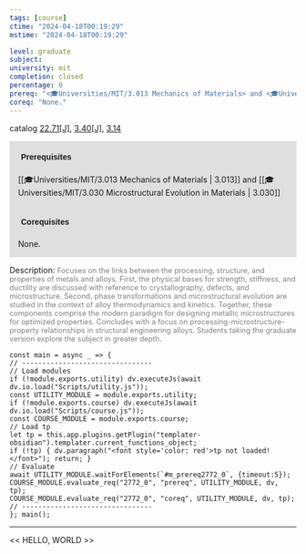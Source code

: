 ```yaml
---
tags: [course]
ctime: "2024-04-18T00:19:29"
mstime: "2024-04-18T00:19:29"

level: graduate
subject: 
university: mit
completion: closed
percentage: 0
prereq: "<🎓Universities/MIT/3.013 Mechanics of Materials> and <🎓Universities/MIT/3.030 Microstructural Evolution in Materials>"
coreq: "None."
---
```


catalog [22.71[J]](http://student.mit.edu/catalog/m22c.html#22.71), [3.40[J]](http://student.mit.edu/catalog/m3a.html#3.40), [3.14](http://student.mit.edu/catalog/m3a.html#3.14)

<span style="display: block; padding: 15px; background-color: rgb(100, 100, 100, 0.2);"><font id="m_prereq2772_0" style="display: block; font-family: Arial, sans-serif; font-weight: bold; padding: 5px">Prerequisites</font><br><span id="prereq2772_0">[[🎓Universities/MIT/3.013 Mechanics of Materials | 3.013]] and [[🎓Universities/MIT/3.030 Microstructural Evolution in Materials | 3.030]]</span></span>
<span style="display: block; padding: 15px; background-color: rgb(100, 100, 100, 0.2);"><font id="m_coreq2772_0" style="display: block; font-family: Arial, sans-serif; font-weight: bold; padding: 5px">Corequisites</font><br><span id="coreq2772_0">None.</span></span>

<font style="">Description:</font>
<font style="color: grey; font-size: 0.8rem;">Focuses on the links between the processing, structure, and properties of metals and alloys. First, the physical bases for strength, stiffness, and ductility are discussed with reference to crystallography, defects, and microstructure. Second, phase transformations and microstructural evolution are studied in the context of alloy thermodynamics and kinetics. Together, these components comprise the modern paradigm for designing metallic microstructures for optimized properties. Concludes with a focus on processing-microstructure-property relationships in structural engineering alloys. Students taking the graduate version explore the subject in greater depth.</font>

```dataviewjs
const main = async _ => {
// --------------------------------
// Load modules
if (!module.exports.utility) dv.executeJs(await dv.io.load("Scripts/utility.js"));
const UTILITY_MODULE = module.exports.utility;
if (!module.exports.course) dv.executeJs(await dv.io.load("Scripts/course.js"));
const COURSE_MODULE = module.exports.course;
// Load tp
let tp = this.app.plugins.getPlugin("templater-obsidian").templater.current_functions_object;
if (!tp) { dv.paragraph("<font style='color: red'>tp not loaded!</font>"); return; }
// Evaluate
await UTILITY_MODULE.waitForElements(`#m_prereq2772_0`, {timeout:5});
COURSE_MODULE.evaluate_req("2772_0", "prereq", UTILITY_MODULE, dv, tp);
COURSE_MODULE.evaluate_req("2772_0", "coreq", UTILITY_MODULE, dv, tp);
// --------------------------------
}; main();
```

---

<< HELLO, WORLD >>
